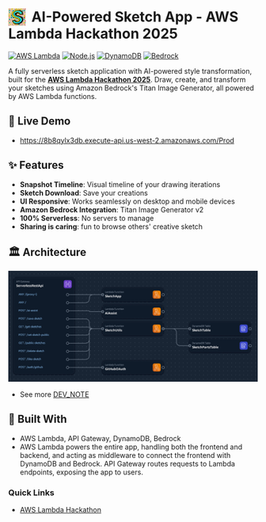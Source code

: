 # <img src='https://raw.githubusercontent.com/lanly-dev/aws-lambda-hackathon/refs/heads/main/media/logo2.png' width='35' style="margin-bottom:-8px;margin-right:5px"/> AI-Powered Sketch App - AWS Lambda Hackathon 2025

[![AWS Lambda](https://huyhieu.val.run/huyhieu?url=aws.amazon.com&label=AWS&value=Lambda&color=orange&shape=parallelogram)](https://aws.amazon.com/lambda/)
[![Node.js](https://huyhieu.val.run/huyhieu?url=nodejs.org&label=node.js&value=22.x&color=green&shape=parallelogram)](https://nodejs.org/)
[![DynamoDB](https://huyhieu.val.run/huyhieu?url=aws.amazon.com&label=AWS&value=DynamoDB&color=Blue&shape=parallelogram)](https://aws.amazon.com/dynamodb/)
[![Bedrock](https://huyhieu.val.run/huyhieu?url=aws.amazon.com&label=AWS&value=Bedrock&color=purple&shape=parallelogram)](https://aws.amazon.com/bedrock/)

A fully serverless sketch application with AI-powered style transformation, built for the [**AWS Lambda Hackathon 2025**](https://awslambdahackathon.devpost.com). Draw, create, and transform your sketches using Amazon Bedrock's Titan Image Generator, all powered by AWS Lambda functions.

## 🚀 Live Demo
- https://8b8qylx3db.execute-api.us-west-2.amazonaws.com/Prod

## ✨ Features
- **Snapshot Timeline**: Visual timeline of your drawing iterations
- **Sketch Download**: Save your creations
- **UI Responsive**: Works seamlessly on desktop and mobile devices
- **Amazon Bedrock Integration**: Titan Image Generator v2
- **100% Serverless**: No servers to manage
- **Sharing is caring**: fun to browse others' creative sketch

## 🏛️ Architecture
![AWS services diagram](./media/s1.png)

- See more [DEV_NOTE](./DEV_NOTE.md)

## 🔨 Built With
- AWS Lambda, API Gateway, DynamoDB, Bedrock
- AWS Lambda powers the entire app, handling both the frontend and backend, and acting as middleware to connect the frontend with DynamoDB and Bedrock. API Gateway routes requests to Lambda endpoints, exposing the app to users.

### Quick Links
- [AWS Lambda Hackathon](https://awslambdahackathon.devpost.com/)
